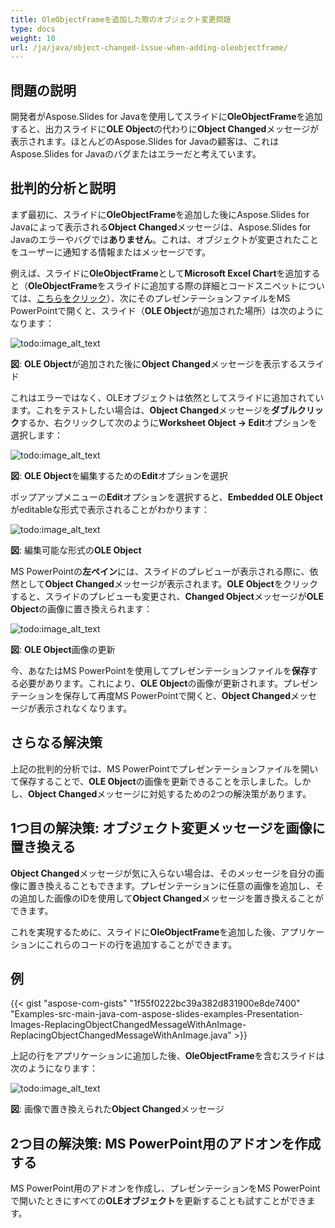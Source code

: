 ```yaml
---
title: OleObjectFrameを追加した際のオブジェクト変更問題
type: docs
weight: 10
url: /ja/java/object-changed-issue-when-adding-oleobjectframe/
---
```


## **問題の説明**
開発者がAspose.Slides for Javaを使用してスライドに**OleObjectFrame**を追加すると、出力スライドに**OLE Object**の代わりに**Object Changed**メッセージが表示されます。ほとんどのAspose.Slides for Javaの顧客は、これはAspose.Slides for Javaのバグまたはエラーだと考えています。
## **批判的分析と説明**
まず最初に、スライドに**OleObjectFrame**を追加した後にAspose.Slides for Javaによって表示される**Object Changed**メッセージは、Aspose.Slides for Javaのエラーやバグでは**ありません**。これは、オブジェクトが変更されたことをユーザーに通知する情報またはメッセージです。

例えば、スライドに**OleObjectFrame**として**Microsoft Excel Chart**を追加すると（**OleObjectFrame**をスライドに追加する際の詳細とコードスニペットについては、[こちらをクリック](/slides/ja/java/adding-frame-to-the-slide/)）、次にそのプレゼンテーションファイルをMS PowerPointで開くと、スライド（**OLE Object**が追加された場所）は次のようになります：

![todo:image_alt_text](object-changed-issue-when-adding-oleobjectframe_1.png)

**図**: **OLE Object**が追加された後に**Object Changed**メッセージを表示するスライド

これはエラーではなく、OLEオブジェクトは依然としてスライドに追加されています。これをテストしたい場合は、**Object Changed**メッセージを**ダブルクリック**するか、右クリックして次のように**Worksheet Object -> Edit**オプションを選択します：

![todo:image_alt_text](object-changed-issue-when-adding-oleobjectframe_2.png)

**図**: **OLE Object**を編集するための**Edit**オプションを選択

ポップアップメニューの**Edit**オプションを選択すると、**Embedded OLE Object**がeditableな形式で表示されることがわかります：

![todo:image_alt_text](object-changed-issue-when-adding-oleobjectframe_3.png)

**図**: 編集可能な形式の**OLE Object**

MS PowerPointの**左ペイン**には、スライドのプレビューが表示される際に、依然として**Object Changed**メッセージが表示されます。**OLE Object**をクリックすると、スライドのプレビューも変更され、**Changed Object**メッセージが**OLE Object**の画像に置き換えられます：

![todo:image_alt_text](object-changed-issue-when-adding-oleobjectframe_4.png)

**図**: **OLE Object**画像の更新

今、あなたはMS PowerPointを使用してプレゼンテーションファイルを**保存**する必要があります。これにより、**OLE Object**の画像が更新されます。プレゼンテーションを保存して再度MS PowerPointで開くと、**Object Changed**メッセージが表示されなくなります。
## **さらなる解決策**
上記の批判的分析では、MS PowerPointでプレゼンテーションファイルを開いて保存することで、**OLE Object**の画像を更新できることを示しました。しかし、**Object Changed**メッセージに対処するための2つの解決策があります。
## **1つ目の解決策: オブジェクト変更メッセージを画像に置き換える**
**Object Changed**メッセージが気に入らない場合は、そのメッセージを自分の画像に置き換えることもできます。プレゼンテーションに任意の画像を追加し、その追加した画像のIDを使用して**Object Changed**メッセージを置き換えることができます。

これを実現するために、スライドに**OleObjectFrame**を追加した後、アプリケーションにこれらのコードの行を追加することができます。
## **例**
{{< gist "aspose-com-gists" "1f55f0222bc39a382d831900e8de7400" "Examples-src-main-java-com-aspose-slides-examples-Presentation-Images-ReplacingObjectChangedMessageWithAnImage-ReplacingObjectChangedMessageWithAnImage.java" >}}

上記の行をアプリケーションに追加した後、**OleObjectFrame**を含むスライドは次のようになります：

![todo:image_alt_text](object-changed-issue-when-adding-oleobjectframe_5.png)

**図**: 画像で置き換えられた**Object Changed**メッセージ
## **2つ目の解決策: MS PowerPoint用のアドオンを作成する**
MS PowerPoint用のアドオンを作成し、プレゼンテーションをMS PowerPointで開いたときにすべての**OLEオブジェクト**を更新することも試すことができます。